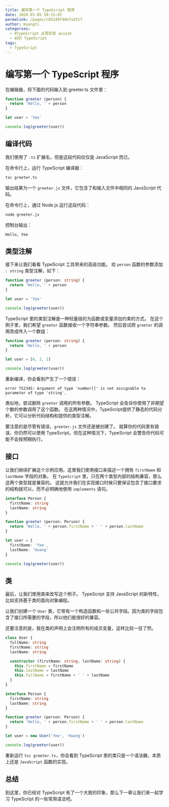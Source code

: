 ```yaml
---
title: 编写第一个 TypeScript 程序
date: 2020-01-05 10:15:07
permalink: /pages/c85249f40e7a3517
author: HuangYi
categories:
  - 《TypeScript 从零实现 axios》
  - 初识 TypeScript
tags:
  - TypeScript
---
```

# 编写第一个 TypeScript 程序

在编辑器，将下面的代码输入到 greeter.ts 文件里：


```javascript
function greeter (person) {
  return 'Hello, ' + person
}

let user = 'Yee'

console.log(greeter(user))
```

## 编译代码

我们使用了 `.ts` 扩展名，但是这段代码仅仅是 JavaScript 而已。

在命令行上，运行 TypeScript 编译器：

```bash
tsc greeter.ts
```

输出结果为一个 `greeter.js` 文件，它包含了和输入文件中相同的 JavsScript 代码。

在命令行上，通过 Node.js 运行这段代码：

```bash
node greeter.js
```

控制台输出：

```
Hello, Yee
```

## 类型注解

接下来让我们看看 TypeScript 工具带来的高级功能。 给  `person` 函数的参数添加 `: string` 类型注解，如下：

```typescript
function greeter (person: string) {
  return 'Hello, ' + person
}

let user = 'Yee'

console.log(greeter(user))
```

TypeScript 里的类型注解是一种轻量级的为函数或变量添加约束的方式。 在这个例子里，我们希望 `greeter` 函数接收一个字符串参数。 然后尝试把 `greeter` 的调用改成传入一个数组：

```typescript
function greeter (person: string) {
  return 'Hello, ' + person
}

let user = [0, 1, 2]

console.log(greeter(user))
```

重新编译，你会看到产生了一个错误：

```
error TS2345: Argument of type 'number[]' is not assignable to parameter of type 'string'.
```

类似地，尝试删除 `greeter` 调用的所有参数。 TypeScript 会告诉你使用了非期望个数的参数调用了这个函数。 在这两种情况中，TypeScript提供了静态的代码分析，它可以分析代码结构和提供的类型注解。

要注意的是尽管有错误，`greeter.js` 文件还是被创建了。 就算你的代码里有错误，你仍然可以使用 TypeScript。但在这种情况下，TypeScript 会警告你代码可能不会按预期执行。

## 接口

让我们继续扩展这个示例应用。这里我们使用接口来描述一个拥有 `firstName` 和 `lastName` 字段的对象。 在 `TypeScript` 里，只在两个类型内部的结构兼容，那么这两个类型就是兼容的。 这就允许我们在实现接口时候只要保证包含了接口要求的结构就可以，而不必明确地使用 `implements` 语句。

```typescript
interface Person {
  firstName: string
  lastName: string
}

function greeter (person: Person) {
  return 'Hello, ' + person.firstName + ' ' + person.lastName
}

let user = {
  firstName: 'Yee',
  lastName: 'Huang'
}

console.log(greeter(user))
```

## 类

最后，让我们使用类来改写这个例子。 TypeScript 支持 JavaScript 的新特性，比如支持基于类的面向对象编程。

让我们创建一个 `User` 类，它带有一个构造函数和一些公共字段。因为类的字段包含了接口所需要的字段，所以他们能很好的兼容。

还要注意的是，我在类的声明上会注明所有的成员变量，这样比较一目了然。

```typescript
class User {
  fullName: string
  firstName: string
  lastName: string

  constructor (firstName: string, lastName: string) {
    this.firstName = firstName
    this.lastName = lastName
    this.fullName = firstName + ' ' + lastName
  }
}

interface Person {
  firstName: string
  lastName: string
}

function greeter (person: Person) {
  return 'Hello, ' + person.firstName + ' ' + person.lastName
}

let user = new User('Yee', 'Huang')

console.log(greeter(user))
```

重新运行 `tsc greeter.ts`，你会看到 TypeScript 里的类只是一个语法糖，本质上还是 `JavaScript` 函数的实现。

## 总结

到这里，你已经对 TypeScript 有了一个大致的印象，那么下一章让我们来一起学习 TypeScript 的一些常用语法吧。
